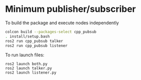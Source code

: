 # Minimum publisher/subscriber

To build the package and execute nodes independently

```bash
colcon build --packages-select cpp_pubsub
. install/setup.bash
ros2 run cpp_pubsub talker
ros2 run cpp_pubsub listener
```

To run launch files:
```
ros2 launch both.py
ros2 launch talker.py
ros2 launch listener.py

```
